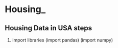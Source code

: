 # Housing_
Housing Data in USA
steps
------------

1. import libraries
(import pandas)
(import numpy)
